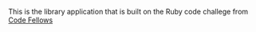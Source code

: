 This is the library application that is built on the Ruby code challege from
[Code Fellows](https://www.codefellows.org/)
